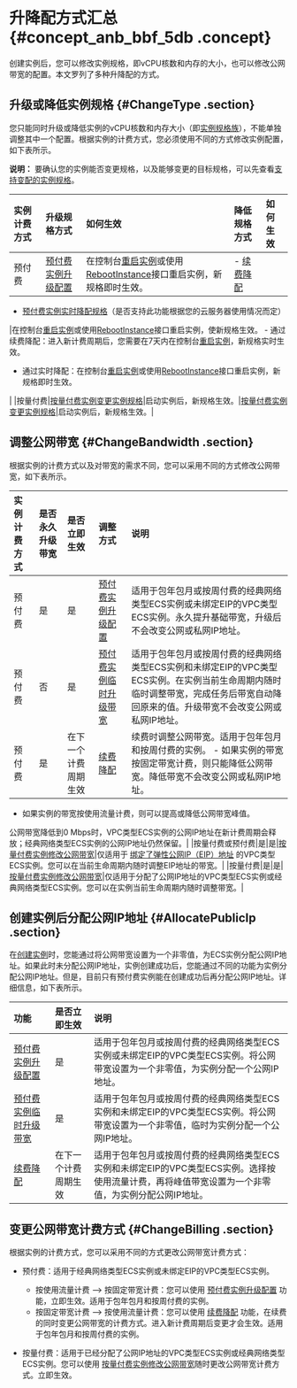 # 升降配方式汇总 {#concept_anb_bbf_5db .concept}

创建实例后，您可以修改实例规格，即vCPU核数和内存的大小，也可以修改公网带宽的配置。本文罗列了多种升降配的方式。

## 升级或降低实例规格 {#ChangeType .section}

您只能同时升级或降低实例的vCPU核数和内存大小（即[实例规格族](cn.zh-CN/实例/实例规格族.md#)），不能单独调整其中一个配置。根据实例的计费方式，您必须使用不同的方式修改实例配置，如下表所示。

**说明：** 要确认您的实例能否变更规格，以及能够变更的目标规格，可以先查看[支持变配的实例规格](cn.zh-CN/实例/升降配实例/支持变配的实例规格.md#)。

|实例计费方式|升级规格方式|如何生效|降低规格方式|如何生效|
|:-----|:-----|:---|:-----|:---|
|预付费|[预付费实例升级配置](cn.zh-CN/实例/升降配实例/升配预付费实例/预付费实例升级配置.md#)|在控制台[重启实例](cn.zh-CN/实例/管理实例/重启实例.md#)或使用[RebootInstance](../../../../cn.zh-CN/API参考/实例/RebootInstance.md#)接口重启实例，新规格即时生效。| -   [续费降配](../../../../cn.zh-CN/产品定价/续费实例/续费降配.md#)
-   [预付费实例实时降配规格](cn.zh-CN/实例/升降配实例/降配预付费实例/预付费实例实时降配规格.md#)（是否支持此功能根据您的云服务器使用情况而定）

 |在控制台[重启实例](cn.zh-CN/实例/管理实例/重启实例.md#)或使用[RebootInstance](../../../../cn.zh-CN/API参考/实例/RebootInstance.md#)接口重启实例，使新规格生效。 -   通过续费降配：进入新计费周期后，您需要在7天内在控制台[重启实例](cn.zh-CN/实例/管理实例/重启实例.md#)，新规格实时生效。
-   通过实时降配：在控制台[重启实例](cn.zh-CN/实例/管理实例/重启实例.md#)或使用[RebootInstance](../../../../cn.zh-CN/API参考/实例/RebootInstance.md#)接口重启实例，新规格即时生效。

 |
|按量付费|[按量付费实例变更实例规格](cn.zh-CN/实例/升降配实例/升降配按量付费实例/按量付费实例变更实例规格.md#)|启动实例后，新规格生效。|[按量付费实例变更实例规格](cn.zh-CN/实例/升降配实例/升降配按量付费实例/按量付费实例变更实例规格.md#)|启动实例后，新规格生效。|

## 调整公网带宽 {#ChangeBandwidth .section}

根据实例的计费方式以及对带宽的需求不同，您可以采用不同的方式修改公网带宽，如下表所示。

|实例计费方式|是否永久升级带宽|是否立即生效|调整方式|说明|
|:-----|:-------|:-----|:---|:-|
|预付费|是|是|[预付费实例升级配置](cn.zh-CN/实例/升降配实例/升配预付费实例/预付费实例升级配置.md#)|适用于包年包月或按周付费的经典网络类型ECS实例或未绑定EIP的VPC类型ECS实例。永久提升基础带宽，升级后不会改变公网或私网IP地址。|
|预付费|否|是|[预付费实例临时升级带宽](cn.zh-CN/实例/升降配实例/升配预付费实例/预付费实例临时升级带宽.md#)|适用于包年包月或按周付费的经典网络类型ECS实例和未绑定EIP的VPC类型ECS实例。在实例当前生命周期内随时临时调整带宽，完成任务后带宽自动降回原来的值。升级带宽不会改变公网或私网IP地址。|
|预付费|是|在下一个计费周期生效|[续费降配](../../../../cn.zh-CN/产品定价/续费实例/续费降配.md#)|续费时调整公网带宽。适用于包年包月和按周付费的实例。 -   如果实例的带宽按固定带宽计费，则只能降低公网带宽。降低带宽不会改变公网或私网IP地址。
-   如果实例的带宽按使用流量计费，则可以提高或降低公网带宽峰值。

 公网带宽降低到0 Mbps时，VPC类型ECS实例的公网IP地址在新计费周期会释放；经典网络类型ECS实例的公网IP地址仍然保留。|
|按量付费或预付费|是|是|[按量付费实例修改公网带宽](cn.zh-CN/实例/升降配实例/升降配按量付费实例/按量付费实例修改公网带宽.md#)|仅适用于 [绑定了弹性公网IP（EIP）地址](https://help.aliyun.com/document_detail/27714.html) 的VPC类型ECS实例。您可以在当前生命周期内随时调整EIP地址的带宽。|
|按量付费|是|是|[按量付费实例修改公网带宽](cn.zh-CN/实例/升降配实例/升降配按量付费实例/按量付费实例修改公网带宽.md#)|仅适用于分配了公网IP地址的VPC类型ECS实例或经典网络类型ECS实例。您可以在实例当前生命周期内随时调整带宽。|

## 创建实例后分配公网IP地址 {#AllocatePublicIp .section}

在[创建实例](cn.zh-CN/实例/创建实例/使用向导创建实例.md#)时，您能通过将公网带宽设置为一个非零值，为ECS实例分配公网IP地址。如果此时未分配公网IP地址，实例创建成功后，您能通过不同的功能为实例分配公网IP地址。但是，目前只有预付费实例能在创建成功后再分配公网IP地址。详细信息，如下表所示。

|功能|是否立即生效|说明|
|:-|:-----|:-|
|[预付费实例升级配置](cn.zh-CN/实例/升降配实例/升配预付费实例/预付费实例升级配置.md#)|是|适用于包年包月或按周付费的经典网络类型ECS实例或未绑定EIP的VPC类型ECS实例。将公网带宽设置为一个非零值，为实例分配一个公网IP地址。|
|[预付费实例临时升级带宽](cn.zh-CN/实例/升降配实例/升配预付费实例/预付费实例临时升级带宽.md#)|是|适用于包年包月或按周付费的经典网络类型ECS实例和未绑定EIP的VPC类型ECS实例。将公网带宽设置为一个非零值，临时为实例分配一个公网IP地址。|
|[续费降配](../../../../cn.zh-CN/产品定价/续费实例/续费降配.md#)|在下一个计费周期生效|适用于包年包月或按周付费的经典网络类型ECS实例和未绑定EIP的VPC类型ECS实例。选择按使用流量计费，再将峰值带宽设置为一个非零值，为实例分配公网IP地址。|

## 变更公网带宽计费方式 {#ChangeBilling .section}

根据实例的计费方式，您可以采用不同的方式更改公网带宽计费方式：

-   预付费：适用于经典网络类型ECS实例或未绑定EIP的VPC类型ECS实例。

    -   按使用流量计费 —\> 按固定带宽计费：您可以使用 [预付费实例升级配置](cn.zh-CN/实例/升降配实例/升配预付费实例/预付费实例升级配置.md#) 功能，立即生效。适用于包年包月和按周付费的实例。
    -   按固定带宽计费 —\> 按使用流量计费：您可以使用 [续费降配](../../../../cn.zh-CN/产品定价/续费实例/续费降配.md#) 功能，在续费的同时变更公网带宽的计费方式。进入新计费周期后变更才会生效。适用于包年包月和按周付费的实例。
-   按量付费：适用于已经分配了公网IP地址的VPC类型ECS实例或经典网络类型ECS实例。您可以使用 [按量付费实例修改公网带宽](cn.zh-CN/实例/升降配实例/升降配按量付费实例/按量付费实例修改公网带宽.md#)随时更改公网带宽计费方式。立即生效。



